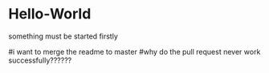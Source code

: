 # Hello-World
something must be started firstly

#i want to merge the readme to master
#why do the pull request never work successfully??????

